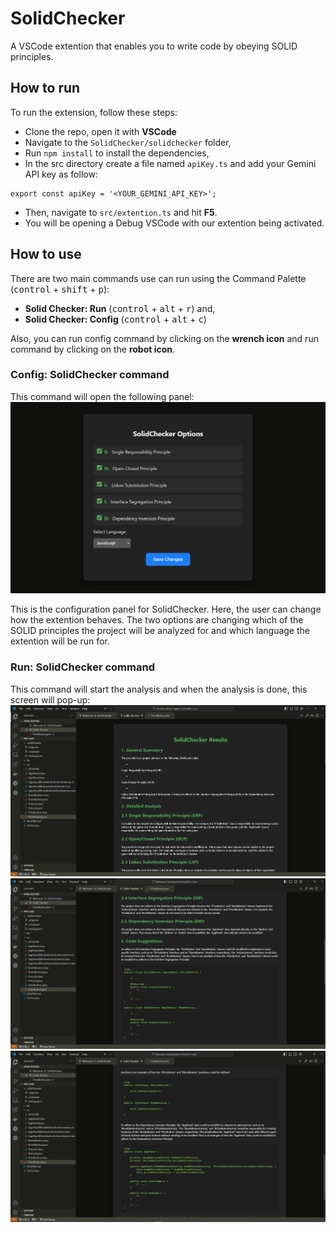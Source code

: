 # SolidChecker
A VSCode extention that enables you to write code by obeying SOLID principles.

## How to run
To run the extension, follow these steps:
* Clone the repo, open it with **VSCode**
* Navigate to the `SolidChecker/solidchecker` folder,
* Run `npm install` to install the dependencies,
* In the src directory create a file named `apiKey.ts` and add your Gemini API key as follow:
```
export const apiKey = '<YOUR_GEMINI_API_KEY>';
```
* Then, navigate to `src/extention.ts` and hit **F5**.
* You will be opening a Debug VSCode with our extention being activated.

## How to use
There are two main commands use can run using the Command Palette (<kbd>control</kbd> + <kbd>shift</kbd> + <kbd>p</kbd>):
* **Solid Checker: Run** (<kbd>control</kbd> + <kbd>alt</kbd> + <kbd>r</kbd>) and,
* **Solid Checker: Config** (<kbd>control</kbd> + <kbd>alt</kbd> + <kbd>c</kbd>)

Also, you can run config command by clicking on the **wrench icon** and run command by clicking on the **robot icon**.

### Config: SolidChecker command
This command will open the following panel:
![alt text](config.png)

This is the configuration panel for SolidChecker. Here, the user can change how the extention behaves. The two options are changing which of the SOLID principles the project will be analyzed for and which language the extention will be run for.

### Run: SolidChecker command
This command will start the analysis and when the analysis is done, this screen will pop-up:
![alt text](result1.png)
![alt text](result2.png)
![alt text](result3.png)
